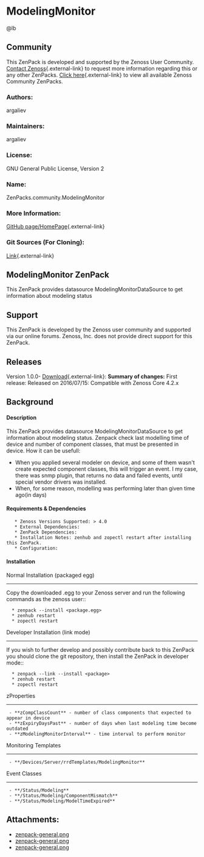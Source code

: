 # ModelingMonitor

@lb[](img/zenpack-zenpack-general.png)

## Community

This ZenPack is developed and supported by the Zenoss User Community.
[Contact Zenoss](https://tryit.zenoss.com/zenpack-contact/){.external-link} to
request more information regarding this or any other ZenPacks. [Click here](https://zenoss.com/product/zenpacks?f%5B0%5D=im_field_zenpack_category:1021){.external-link} to
view all available Zenoss Community ZenPacks.

### Authors:

argaliev

### Maintainers:

argaliev

### License:

GNU General Public License, Version 2

### Name:

ZenPacks.community.ModelingMonitor

### More Information:

[GitHub page/HomePage](https://github.com/argaliev/ZenPacks.community.ModelingMonitor){.external-link}

### Git Sources (For Cloning):

[Link](https://github.com/argaliev/ZenPacks.community.ModelingMonitor.git){.external-link}

## ModelingMonitor ZenPack

This ZenPack provides datasource ModelingMonitorDataSource to get
information about modeling status

## Support

This ZenPack is developed by the Zenoss user community and supported via
our online forums. Zenoss, Inc. does not provide direct support for this
ZenPack.

## Releases

Version 1.0.0- [Download](https://storage.googleapis.com/zenpacks/ZenPacks.community.ModelingMonitor/1.0.0/ZenPacks.community.ModelingMonitor-1.0.0.egg){.external-link}:   **Summary of changes:** First release:   Released on 2016/07/15:   Compatible with Zenoss Core 4.2.x

## Background

#### Description

This ZenPack provides datasource ModelingMonitorDataSource to get
information about modeling status. Zenpack check last modelling time of
device and number of component classes, that must be presented in
device. How it can be usefull:
- When you applied several modeler on device, and some of them wasn't
create expected component classes, this will trigger an event. I my
case, there was snmp plugin, that returns no data and failed events,
until special vendor drivers was installed.
- When, for some reason, modelling was performing later than given time
ago(in days)

#### Requirements & Dependencies

       * Zenoss Versions Supported: > 4.0
       * External Dependencies:
       * ZenPack Dependencies:
       * Installation Notes: zenhub and zopectl restart after installing this ZenPack.
       * Configuration:

#### Installation

Normal Installation (packaged egg)

------------------------------------------------------------------------

Copy the downloaded .egg to your Zenoss server and run the following
commands as the zenoss user::

      * zenpack --install <package.egg>
      * zenhub restart
      * zopectl restart

Developer Installation (link mode)

------------------------------------------------------------------------

If you wish to further develop and possibly contribute back to this
ZenPack you should clone the git repository, then install the ZenPack in
developer mode::

      * zenpack --link --install <package>
      * zenhub restart
      * zopectl restart

zProperties

------------------------------------------------------------------------

     - **zCompClassCount** - number of class components that expected to appear in device
     - **zExpiryDaysPast** - number of days when last modeling time become outdated
     - **zModelingMonitorInterval** - time interval to perform monitor

Monitoring Templates

------------------------------------------------------------------------

     - **/Devices/Server/rrdTemplates/ModelingMonitor**

Event Classes

------------------------------------------------------------------------

     - **/Status/Modeling**
     - **/Status/Modeling/ComponentMismatch**
     - **/Status/Modeling/ModelTimeExpired**

## Attachments:

-   [zenpack-general.png](img/zenpack-zenpack-general.png)
-   [zenpack-general.png](img/zenpack-zenpack-general.png)
-   [zenpack-general.png](img/zenpack-zenpack-general.png)

